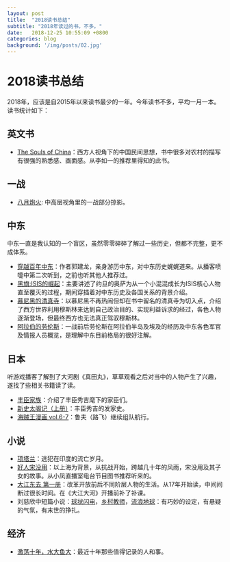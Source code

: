 ```yaml
---
layout: post
title:  "2018读书总结"
subtitle: "2018年读过的书，不多。"
date:   2018-12-25 10:55:09 +0800
categories: blog
background: '/img/posts/02.jpg'
---
```


# 2018读书总结
2018年，应该是自2015年以来读书最少的一年。今年读书不多，平均一月一本。读书统计如下：

## 英文书
- [The Souls of China](https://book.douban.com/subject/26841649/)：西方人视角下的中国民间思想，书中很多对农村的描写有很强的熟悉感、画面感。从李如一的推荐里得知的此书。

## 一战
- [八月炮火](https://book.douban.com/subject/1322401/): 中高层视角里的一战部分掠影。

## 中东
中东一直是我认知的一个盲区，虽然零零碎碎了解过一些历史，但都不完整，更不成体系。
- [穿越百年中东](https://book.douban.com/subject/26700104/)：作者郭建龙，亲身游历中东，对中东历史娓娓道来。从播客喷嚏中第二次听到，之前也听其他人推荐过。
- [黑旗:ISIS的崛起](https://book.douban.com/subject/26897747/)：主要讲述了约旦的奥萨为从一个小混混成长为ISIS核心人物直至覆灭的过程，期间穿插着对中东历史及各国关系的背景介绍。
- [慕尼黑的清真寺](https://book.douban.com/subject/26899544/)：以慕尼黑不再热闹但却在书中留名的清真寺为切入点，介绍了西方世界利用穆斯林来达到自己政治目的、实现利益诉求的经过，各色人物逐渐登场，但最终西方也无法真正驾驭穆斯林。
- [阿拉伯的劳伦斯](https://book.douban.com/subject/25883305/)：一战前后劳伦斯在阿拉伯半岛及埃及的经历及中东各色军官及情报人员概览，是理解中东目前格局的很好注解。

## 日本
听游戏播客了解到了大河剧《真田丸》，草草观看之后对当中的人物产生了兴趣，遂找了些相关书籍读了读。
- [丰臣家族](https://book.douban.com/subject/3074411/)：介绍了丰臣秀吉麾下的家臣们。
- [新史太阁记（上册）](https://book.douban.com/subject/26242242/)：丰臣秀吉的发家史。
- [海贼王漫画 vol.6-7]()：鲁夫（路飞）继续组队航行。

## 小说
- [项塔兰](https://book.douban.com/subject/3673771/)：逃犯在印度的流亡岁月。
- [好人宋没用](https://book.douban.com/subject/27077157/)：以上海为背景，从抗战开始，跨越几十年的风雨，宋没用及其子女的故事。从小凤直播室电台节目图书推荐听来的。
- [大江东去 第一册](https://book.douban.com/subject/3432304/)：改革开放前后不同阶层人物的生活。从17年开始读，中间间断过很长时间。在《大江大河》开播前补了补课。
- 刘慈欣中短篇小说：[球状闪电](https://book.douban.com/subject/1192090/)，[乡村教师](https://book.douban.com/subject/10767124/)，[流浪地球](https://book.douban.com/subject/3266609/)：有巧妙的设定，有悬疑的气氛，有末世的挣扎。

## 经济
- [激荡十年，水大鱼大](https://book.douban.com/subject/27179563/)：最近十年那些值得记录的人和事。